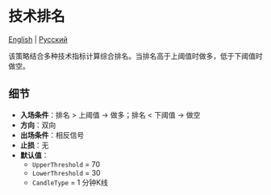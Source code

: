 # 技术排名
[English](README.md) | [Русский](README_ru.md)

该策略结合多种技术指标计算综合排名。当排名高于上阈值时做多，低于下阈值时做空。

## 细节

- **入场条件**：排名 > 上阈值 -> 做多；排名 < 下阈值 -> 做空
- **方向**：双向
- **出场条件**：相反信号
- **止损**：无
- **默认值**：
  - `UpperThreshold` = 70
  - `LowerThreshold` = 30
  - `CandleType` = 1 分钟K线
